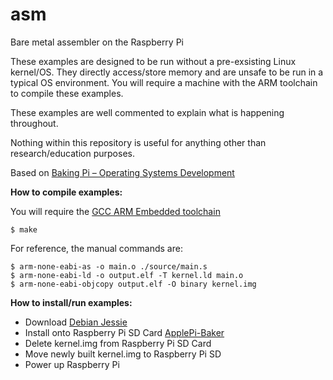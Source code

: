 # asm
Bare metal assembler on the Raspberry Pi

These examples are designed to be run without a pre-exsisting Linux kernel/OS. They directly access/store memory and are unsafe to be run in a typical OS environment. You will require a machine with the ARM toolchain to compile these examples.

These examples are well commented to explain what is happening throughout. 

Nothing within this repository is useful for anything other than research/education purposes.

Based on [Baking Pi – Operating Systems Development](https://www.cl.cam.ac.uk/projects/raspberrypi/tutorials/os/)

**How to compile examples:**

You will require the [GCC ARM Embedded toolchain](https://launchpad.net/gcc-arm-embedded)

```shell
$ make
```

For reference, the manual commands are:

```shell
$ arm-none-eabi-as -o main.o ./source/main.s
$ arm-none-eabi-ld -o output.elf -T kernel.ld main.o
$ arm-none-eabi-objcopy output.elf -O binary kernel.img
```

**How to install/run examples:**

* Download [Debian Jessie](https://downloads.raspberrypi.org/raspbian_lite_latest)
* Install onto Raspberry Pi SD Card [ApplePi-Baker](http://www.tweaking4all.com/hardware/raspberry-pi/macosx-apple-pi-baker/)
* Delete kernel.img from Raspberry Pi SD Card
* Move newly built kernel.img to Raspberry Pi SD
* Power up Raspberry Pi
